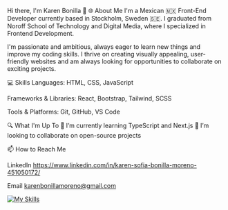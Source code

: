 Hi there, I'm Karen Bonilla 👋
🌐 About Me
I'm a Mexican 🇲🇽 Front-End Developer currently based in Stockholm, Sweden 🇸🇪. I graduated from Noroff School of Technology and Digital Media, where I specialized in Frontend Development.

I'm passionate and ambitious, always eager to learn new things and improve my coding skills. I thrive on creating visually appealing, user-friendly websites and am always looking for opportunities to collaborate on exciting projects.

💻 Skills
Languages: HTML, CSS, JavaScript 

Frameworks & Libraries: React, Bootstrap, Tailwind, SCSS

Tools & Platforms: Git, GitHub, VS Code


🔍 What I'm Up To
🌱 I’m currently learning TypeScript and Next.js
👯 I’m looking to collaborate on open-source projects

📫 How to Reach Me

LinkedIn https://www.linkedin.com/in/karen-sofia-bonilla-moreno-451050172/

Email karenbonillamoreno@gmail.com

[![My Skills](https://skillicons.dev/icons?i=js,html,css,bootstrap,figma,react,tailwind)](https://skillicons.dev)







